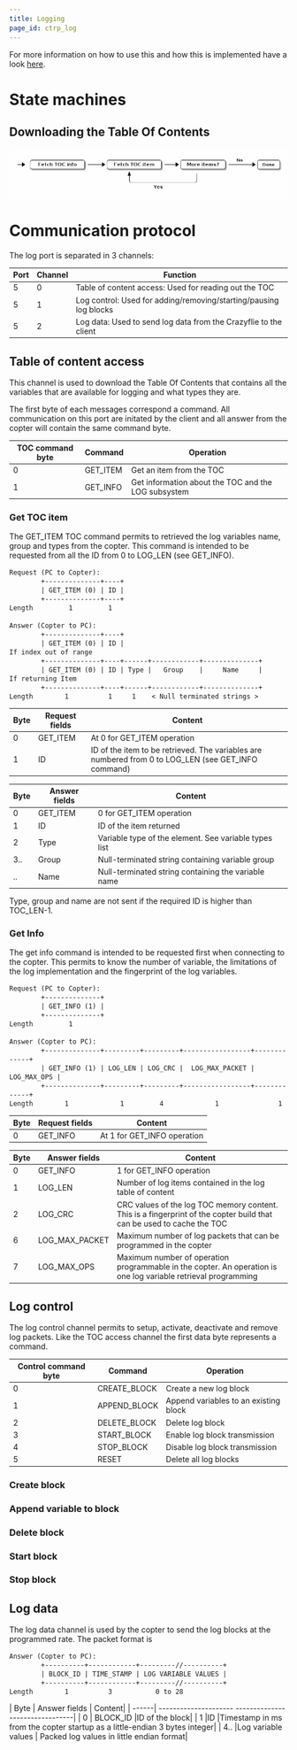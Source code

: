 ```yaml
---
title: Logging
page_id: ctrp_log
---
```


For more information on how to use this and how this is implemented have
a look [here](/projects/crazyflie/firmware/log).

State machines
==============

Downloading the Table Of Contents
---------------------------------

![](images/ctrp_log.png)

Communication protocol
======================

The log port is separated in 3 channels:

 | **Port**  | **Channel**  | **Function**|
 | ----------| -------------| ------------------
|  5         | 0            | Table of content access: Used for reading out the TOC|
|  5         | 1            | Log control: Used for adding/removing/starting/pausing log blocks|
|  5         | 2            | Log data: Used to send log data from the Crazyflie to the client|

Table of content access
-----------------------

This channel is used to download the Table Of Contents that contains all
the variables that are available for logging and what types they are.

The first byte of each messages correspond a command. All communication
on this port are initated by the client and all answer from the copter
will contain the same command byte.

|  TOC command byte   |Command    | Operation|
|  ------------------ |----------- |-----------------------------|
|  0                  |GET\_ITEM  | Get an item from the TOC|
|  1                  |GET\_INFO  | Get information about the TOC and the LOG subsystem| implementation

### Get TOC item

The GET\_ITEM TOC command permits to retrieved the log variables name,
group and types from the copter. This command is intended to be
requested from all the ID from 0 to LOG\_LEN (see GET\_INFO).

    Request (PC to Copter):
            +--------------+----+
            | GET_ITEM (0) | ID |
            +--------------+----+
    Length         1         1

    Answer (Copter to PC):
            +--------------+----+
            | GET_ITEM (0) | ID |                                        If index out of range
            +--------------+----+------+------------+--------------+
            | GET_ITEM (0) | ID | Type |   Group    |     Name     |     If returning Item
            +--------------+----+------+------------+--------------+
    Length        1          1     1    < Null terminated strings >

 | Byte   |Request fields  | Content|
 | ------| ---------------- |------------------------|
 | 0     | GET\_ITEM       | At 0 for GET\_ITEM operation|
 | 1     | ID              | ID of the item to be retrieved. The variables are numbered from 0 to LOG\_LEN (see GET\_INFO command)|

|  Byte  | Answer fields  | Content|
|  ------| ---------------| -------------------------------------------------------|
|  0     | GET\_ITEM      | 0 for GET\_ITEM operation|
|  1     | ID             | ID of the item returned|
|  2     | Type           | Variable type of the element. See variable types list|
|  3..   | Group          | Null-terminated string containing variable group|
|  ..    | Name           | Null-terminated string containing the variable name|

Type, group and name are not sent if the required ID is higher than
TOC\_LEN-1.

### Get Info

The get info command is intended to be requested first when connecting
to the copter. This permits to know the number of variable, the
limitations of the log implementation and the fingerprint of the log
variables.

    Request (PC to Copter):
            +--------------+
            | GET_INFO (1) |
            +--------------+
    Length         1

    Answer (Copter to PC):
            +--------------+---------+---------+-----------------+-------------+
            | GET_INFO (1) | LOG_LEN | LOG_CRC |  LOG_MAX_PACKET | LOG_MAX_OPS |
            +--------------+---------+---------+-----------------+-------------+
    Length        1             1         4             1               1

 | Byte   |Request fields  | Content|
 | ------ |----------------| ------------------------------|
 | 0      |GET\_INFO       | At 1 for GET\_INFO operation|

|  Byte  | Answer fields     | Content|
|  ------| ------------------| ----------------------------------------------------------|
|  0     | GET\_INFO        |  1 for GET\_INFO operation|
|  1     | LOG\_LEN         |  Number of log items contained in the log table of content|
|  2     | LOG\_CRC         |  CRC values of the log TOC memory content. This is a fingerprint of the copter build that can be used to cache the TOC|
|  6     | LOG\_MAX\_PACKET  | Maximum number of log packets that can be programmed in the copter|
 | 7     | LOG\_MAX\_OPS     | Maximum number of operation programmable in the copter. An operation is one log variable retrieval programming|

Log control
-----------

The log control channel permits to setup, activate, deactivate and
remove log packets. Like the TOC access channel the first data byte
represents a command.

|  Control command byte  | Command        | Operation|
|  ----------------------| ---------------| ---------------------------------------|
|  0                     | CREATE\_BLOCK  | Create a new log block|
|  1                     | APPEND\_BLOCK  | Append variables to an existing block|
|  2                     | DELETE\_BLOCK  | Delete log block|
|  3                     | START\_BLOCK   | Enable log block transmission|
|  4                     | STOP\_BLOCK    | Disable log block transmission|
|  5                     | RESET          | Delete all log blocks|

### Create block

### Append variable to block

### Delete block

### Start block

### Stop block

Log data
--------

The log data channel is used by the copter to send the log blocks at the
programmed rate. The packet format is

    Answer (Copter to PC):
            +----------+------------+---------//----------+
            | BLOCK_ID | TIME_STAMP | LOG VARIABLE VALUES |
            +----------+------------+---------//----------+
    Length        1          3           0 to 28

 | Byte  | Answer fields        | Content|
 | ------| --------------------- --------------------------------|
|  0     | BLOCK\_ID             |ID of the block|
|  1      |ID                    |Timestamp in ms from the copter startup as a little-endian 3 bytes integer|
|  4..    |Log variable values  | Packed log values in little endian format|
